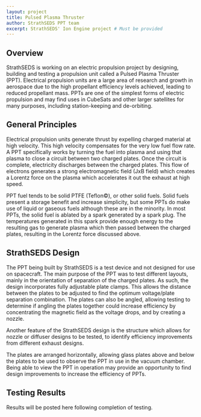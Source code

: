 ```yaml
---
layout: project
title: Pulsed Plasma Thruster
author: StrathSEDS PPT team
excerpt: StrathSEDS' Ion Engine project # Must be provided
---
```

## Overview

StrathSEDS is working on an electric propulsion project by designing, building and testing a propulsion unit called a Pulsed Plasma Thruster (PPT). Electrical propulsion units are a large area of research and growth in aerospace due to the high propellant efficiency levels achieved, leading to reduced propellant mass. PPTs are one of the simplest forms of electric propulsion and may find uses in CubeSats and other larger satellites for many purposes, including station-keeping and de-orbiting.

## General Principles

Electrical propulsion units generate thrust by expelling charged material at high velocity. This high velocity compensates for the very low fuel flow rate. A PPT specifically works by turning the fuel into plasma and using that plasma to close a circuit between two charged plates. Once the circuit is complete, electricity discharges between the charged plates. This flow of electrons generates a strong electromagnetic field (JxB field) which creates a Lorentz force on the plasma which accelerates it out the exhaust at high speed.

PPT fuel tends to be solid PTFE (Teflon©), or other solid fuels. Solid fuels present a storage benefit and increase simplicity, but some PPTs do make use of liquid or gaseous fuels although these are in the minority. In most PPTs, the solid fuel is ablated by a spark generated by a spark plug. The temperatures generated in this spark provide enough energy to the resulting gas to generate plasma which then passed between the charged plates, resulting in the Lorentz force discussed above.

## StrathSEDS Design

The PPT being built by StrathSEDS is a test device and not designed for use on spacecraft. The main purpose of the PPT was to test different layouts, mainly in the orientation of separation of the charged plates. As such, the design incorporates fully adjustable plate clamps. This allows the distance between the plates to be adjusted to find the optimum voltage/plate separation combination. The plates can also be angled, allowing testing to determine if angling the plates together could increase efficiency by concentrating the magnetic field as the voltage drops, and by creating a nozzle.

Another feature of the StrathSEDS design is the structure which allows for nozzle or diffuser designs to be tested, to identify efficiency improvements from different exhaust designs.

The plates are arranged horizontally, allowing glass plates above and below the plates to be used to observe the PPT in use in the vacuum chamber. Being able to view the PPT in operation may provide an opportunity to find design improvements to increase the efficiency of PPTs.

## Testing Results

Results will be posted here following completion of testing.
